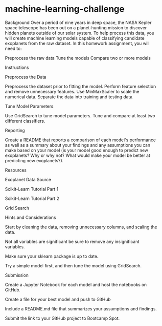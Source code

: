 # machine-learning-challenge
Background
Over a period of nine years in deep space, the NASA Kepler space telescope has been out on a planet-hunting mission to discover hidden planets outside of our solar system.
To help process this data, you will create machine learning models capable of classifying candidate exoplanets from the raw dataset.
In this homework assignment, you will need to:

Preprocess the raw data
Tune the models
Compare two or more models



Instructions

Preprocess the Data

Preprocess the dataset prior to fitting the model.
Perform feature selection and remove unnecessary features.
Use MinMaxScaler to scale the numerical data.
Separate the data into training and testing data.


Tune Model Parameters

Use GridSearch to tune model parameters.
Tune and compare at least two different classifiers.


Reporting

Create a README that reports a comparison of each model's performance as well as a summary about your findings and any assumptions you can make based on your model (is your model good enough to predict new exoplanets? Why or why not? What would make your model be better at predicting new exoplanets?).



Resources


Exoplanet Data Source


Scikit-Learn Tutorial Part 1


Scikit-Learn Tutorial Part 2


Grid Search




Hints and Considerations


Start by cleaning the data, removing unnecessary columns, and scaling the data.


Not all variables are significant be sure to remove any insignificant variables.


Make sure your sklearn package is up to date.


Try a simple model first, and then tune the model using GridSearch.




Submission


Create a Jupyter Notebook for each model and host the notebooks on GitHub.


Create a file for your best model and push to GitHub


Include a README.md file that summarizes your assumptions and findings.


Submit the link to your GitHub project to Bootcamp Spot.
